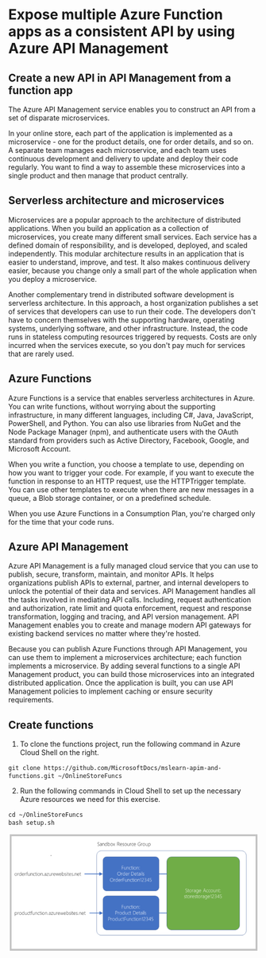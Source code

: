 # Expose multiple Azure Function apps as a consistent API by using Azure API Management

## Create a new API in API Management from a function app

The Azure API Management service enables you to construct an API from a set of disparate microservices.

In your online store, each part of the application is implemented as a microservice - one for the product details, one for order details, and so on. A separate team manages each microservice, and each team uses continuous development and delivery to update and deploy their code regularly. You want to find a way to assemble these microservices into a single product and then manage that product centrally.

## Serverless architecture and microservices

Microservices are a popular approach to the architecture of distributed applications. When you build an application as a collection of microservices, you create many different small services. Each service has a defined domain of responsibility, and is developed, deployed, and scaled independently. This modular architecture results in an application that is easier to understand, improve, and test. It also makes continuous delivery easier, because you change only a small part of the whole application when you deploy a microservice.

Another complementary trend in distributed software development is serverless architecture. In this approach, a host organization publishes a set of services that developers can use to run their code. The developers don't have to concern themselves with the supporting hardware, operating systems, underlying software, and other infrastructure. Instead, the code runs in stateless computing resources triggered by requests. Costs are only incurred when the services execute, so you don't pay much for services that are rarely used.

## Azure Functions

Azure Functions is a service that enables serverless architectures in Azure. You can write functions, without worrying about the supporting infrastructure, in many different languages, including C#, Java, JavaScript, PowerShell, and Python. You can also use libraries from NuGet and the Node Package Manager (npm), and authenticate users with the OAuth standard from providers such as Active Directory, Facebook, Google, and Microsoft Account.

When you write a function, you choose a template to use, depending on how you want to trigger your code. For example, if you want to execute the function in response to an HTTP request, use the HTTPTrigger template. You can use other templates to execute when there are new messages in a queue, a Blob storage container, or on a predefined schedule.

When you use Azure Functions in a Consumption Plan, you're charged only for the time that your code runs.

## Azure API Management

Azure API Management is a fully managed cloud service that you can use to publish, secure, transform, maintain, and monitor APIs. It helps organizations publish APIs to external, partner, and internal developers to unlock the potential of their data and services. API Management handles all the tasks involved in mediating API calls. Including, request authentication and authorization, rate limit and quota enforcement, request and response transformation, logging and tracing, and API version management. API Management enables you to create and manage modern API gateways for existing backend services no matter where they're hosted.

Because you can publish Azure Functions through API Management, you can use them to implement a microservices architecture; each function implements a microservice. By adding several functions to a single API Management product, you can build those microservices into an integrated distributed application. Once the application is built, you can use API Management policies to implement caching or ensure security requirements.

## Create functions

1. To clone the functions project, run the following command in Azure Cloud Shell on the right.

```
git clone https://github.com/MicrosoftDocs/mslearn-apim-and-functions.git ~/OnlineStoreFuncs
```

2. Run the following commands in Cloud Shell to set up the necessary Azure resources we need for this exercise.

```
cd ~/OnlineStoreFuncs
bash setup.sh
```

![alt text](image.png)
